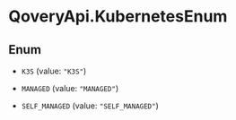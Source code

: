 # QoveryApi.KubernetesEnum

## Enum


* `K3S` (value: `"K3S"`)

* `MANAGED` (value: `"MANAGED"`)

* `SELF_MANAGED` (value: `"SELF_MANAGED"`)


